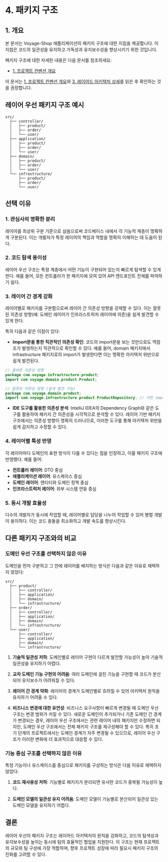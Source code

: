 # 4. 패키지 구조

## 1. 개요

본 문서는 Voyage-Shop 애플리케이션의 패키지 구조에 대한 지침을 제공합니다. 이 지침은 코드의 일관성을 유지하고 가독성과 유지보수성을 향상시키기 위한 것입니다.

패키지 구조에 대한 자세한 내용은 다음 문서를 참조하세요:
- [1. 프로젝트 컨벤션 개요](./01.common-conventions.md)

이 문서는 [1. 프로젝트 컨벤션 개요](./01.common-conventions.md)와 [3. 레이어드 아키텍처 상세](./03.layered-architecture.md)를 읽은 후 확인하는 것을 권장합니다.

## 레이어 우선 패키지 구조 예시

```
src/
  ├── controller/
  │   ├── product/
  │   ├── order/
  │   └── user/
  ├── application/
  │   ├── product/
  │   ├── order/
  │   └── user/
  ├── domain/
  │   ├── product/
  │   ├── order/
  │   └── user/
  └── infrastructure/
      ├── product/
      ├── order/
      └── user/
```

## 선택 이유

### 1. 관심사의 명확한 분리
레이어를 최상위 구분 기준으로 삼음으로써 코드베이스 내에서 각 기능적 계층이 명확하게 구분된다. 이는 개발자가 특정 레이어의 책임과 역할을 명확히 이해하는 데 도움이 된다.

### 2. 코드 탐색 용이성
레이어 우선 구조는 특정 계층에서 어떤 기능이 구현되어 있는지 빠르게 탐색할 수 있게 한다. 예를 들어, 모든 컨트롤러가 한 패키지에 모여 있어 API 엔드포인트 전체를 파악하기 쉽다.

### 3. 레이어 간 경계 강화
레이어별로 패키지를 구분함으로써 레이어 간 의존성 방향을 강제할 수 있다. 이는 잘못된 의존성 방향(예: 도메인 레이어가 인프라스트럭처 레이어에 의존)을 쉽게 발견할 수 있게 한다.

특히 다음과 같은 이점이 있다:

- **Import문을 통한 직관적인 의존성 확인**: 코드의 import문을 보는 것만으로도 역참조가 발생하는지 직관적으로 확인할 수 있다. 예를 들어, domain 패키지에서 infrastructure 패키지로의 import가 발생한다면 이는 명확한 아키텍처 위반으로 쉽게 발견된다.

```java
// 올바른 의존성 방향
package com.voyage.infrastructure.product;
import com.voyage.domain.product.Product;

// 잘못된 의존성 방향 (쉽게 발견 가능)
package com.voyage.domain.product;
import com.voyage.infrastructure.product.ProductRepository; // 이런 import가 있다면 쉽게 발견 가능
```

- **IDE 도구를 활용한 의존성 분석**: IntelliJ IDEA의 Dependency Graph와 같은 도구를 활용하여 패키지 간 의존성을 시각적으로 분석할 수 있다. 레이어 기반 패키지 구조에서는 의존성 방향이 명확히 드러나므로, 이러한 도구를 통해 아키텍처 위반을 쉽게 감지하고 수정할 수 있다.

### 4. 레이어별 특성 반영
각 레이어마다 도메인의 표현 방식이 다를 수 있다는 점을 인정하고, 이를 패키지 구조에 반영했다. 예를 들어:

- **컨트롤러 레이어**: DTO 중심
- **애플리케이션 레이어**: 유스케이스 중심
- **도메인 레이어**: 엔티티와 도메인 정책 중심
- **인프라스트럭처 레이어**: 외부 시스템 연동 중심

### 5. 동시 개발 효율성
다수의 개발자가 동시에 작업할 때, 레이어별로 담당을 나누어 작업할 수 있어 병렬 개발이 용이하다. 이는 코드 충돌을 최소화하고 개발 속도를 향상시킨다.

## 다른 패키지 구조와의 비교

### 도메인 우선 구조를 선택하지 않은 이유
도메인을 먼저 구분하고 그 안에 레이어를 배치하는 방식은 다음과 같은 이유로 채택하지 않았다:

```
src/
  ├── product/
  │   ├── controller/
  │   ├── application/
  │   ├── domain/
  │   └── infrastructure/
  ├── order/
  │   ├── controller/
  │   ├── application/
  │   ├── domain/
  │   └── infrastructure/
  └── user/
      ├── controller/
      ├── application/
      ├── domain/
      └── infrastructure/
```

1. **기술적 일관성 저하**: 도메인별로 레이어 구현이 다르게 발전할 가능성이 높아 기술적 일관성을 유지하기 어렵다.

2. **교차 도메인 기능 구현의 어려움**: 여러 도메인에 걸친 기능을 구현할 때 코드가 분산되어 유지보수가 어려워질 수 있다.

3. **레이어 간 경계 약화**: 레이어의 경계가 도메인별로 흐려질 수 있어 아키텍처 원칙을 유지하기 어려울 수 있다.

4. **비즈니스 변경에 대한 유연성**: 비즈니스 요구사항이 빠르게 변경될 때 도메인 우선 구조는 변경 범위가 커질 수 있다. 새로운 도메인이 추가되거나 기존 도메인 간 경계가 변경되는 경우, 레이어 우선 구조에서는 관련 레이어 내의 패키지만 수정하면 되지만, 도메인 우선 구조에서는 전체 패키지 구조를 재구성해야 할 수 있다. 특히 초기 단계의 프로젝트에서는 도메인 경계가 자주 변경될 수 있으므로, 레이어 우선 구조가 이러한 변화에 더 효과적으로 대응할 수 있다.

### 기능 중심 구조를 선택하지 않은 이유
특정 기능이나 유스케이스를 중심으로 패키지를 구성하는 방식은 다음 이유로 채택하지 않았다:

1. **코드 재사용성 저하**: 기능별로 패키지가 분리되면 유사한 코드가 중복될 가능성이 높다.

2. **도메인 모델의 일관성 유지 어려움**: 도메인 모델이 기능별로 분산되어 일관성 있는 도메인 모델을 유지하기 어렵다.

## 결론
레이어 우선의 패키지 구조는 레이어드 아키텍처의 원칙을 강화하고, 코드의 탐색성과 유지보수성을 높이는 동시에 팀의 효율적인 협업을 지원한다. 이 구조는 현재 프로젝트의 규모와 팀 구성에 가장 적합하며, 향후 프로젝트 성장에 따라 필요시 패키지 구조의 진화를 고려할 수 있다. 